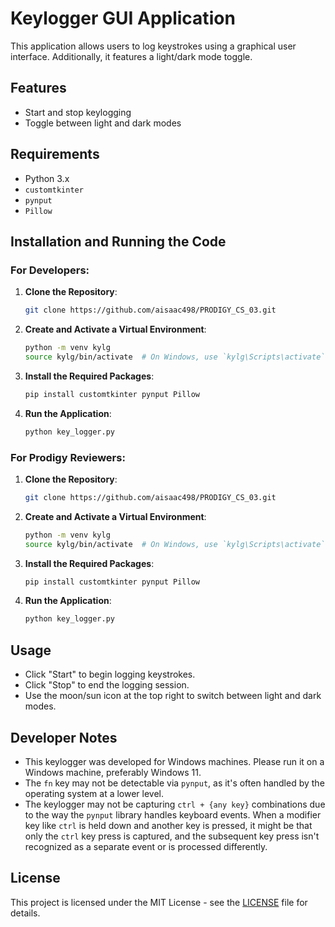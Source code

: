 # Keylogger GUI Application

This application allows users to log keystrokes using a graphical user interface. Additionally, it features a light/dark mode toggle.

## Features
- Start and stop keylogging
- Toggle between light and dark modes

## Requirements
- Python 3.x
- `customtkinter`
- `pynput`
- `Pillow`

## Installation and Running the Code

### For Developers:

1. **Clone the Repository**:
    ```sh
    git clone https://github.com/aisaac498/PRODIGY_CS_03.git
    ```

2. **Create and Activate a Virtual Environment**:
    ```sh
    python -m venv kylg
    source kylg/bin/activate  # On Windows, use `kylg\Scripts\activate`
    ```

3. **Install the Required Packages**:
    ```sh
    pip install customtkinter pynput Pillow
    ```

4. **Run the Application**:
    ```sh
    python key_logger.py
    ```

### For Prodigy Reviewers:

1. **Clone the Repository**:
    ```sh
    git clone https://github.com/aisaac498/PRODIGY_CS_03.git
    ```

2. **Create and Activate a Virtual Environment**:
    ```sh
    python -m venv kylg
    source kylg/bin/activate  # On Windows, use `kylg\Scripts\activate`
    ```

3. **Install the Required Packages**:
    ```sh
    pip install customtkinter pynput Pillow
    ```

4. **Run the Application**:
    ```sh
    python key_logger.py
    ```

## Usage
- Click "Start" to begin logging keystrokes.
- Click "Stop" to end the logging session.
- Use the moon/sun icon at the top right to switch between light and dark modes.

## Developer Notes
- This keylogger was developed for Windows machines. Please run it on a Windows machine, preferably Windows 11.
- The `fn` key may not be detectable via `pynput`, as it's often handled by the operating system at a lower level.
- The keylogger may not be capturing `ctrl + {any key}` combinations due to the way the `pynput` library handles keyboard events. When a modifier key like `ctrl` is held down and another key is pressed, it might be that only the `ctrl` key press is captured, and the subsequent key press isn't recognized as a separate event or is processed differently.

## License
This project is licensed under the MIT License - see the [LICENSE](LICENSE) file for details.
